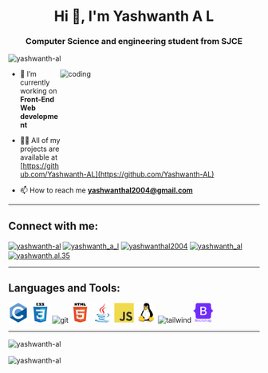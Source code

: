 <h1 align="center">Hi 👋, I'm Yashwanth A L</h1>
<h3 align="center">Computer Science and engineering student from SJCE</h3>

<p align="left"> <img src="https://komarev.com/ghpvc/?username=yashwanth-al&label=Profile%20views&color=0e75b6&style=flat" alt="yashwanth-al" /> </p>
<img align="right" alt="coding" width="400" height="200" src="https://user-images.githubusercontent.com/55389276/140866485-8fb1c876-9a8f-4d6a-98dc-08c4981eaf70.gif">

- 🔭 I’m currently working on **Front-End Web development**

- 👨‍💻 All of my projects are available at [https://github.com/Yashwanth-AL](https://github.com/Yashwanth-AL)

- 📫 How to reach me **yashwanthal2004@gmail.com**

<hr><h2 align="left">Connect with me:</h2>
<p align="left">
<a href="https://linkedin.com/in/yashwanth-al" target="blank"><img align="center" src="https://raw.githubusercontent.com/rahuldkjain/github-profile-readme-generator/master/src/images/icons/Social/linked-in-alt.svg" alt="yashwanth-al" height="30" width="40" /></a>
<a href="https://www.leetcode.com/yashwanth_a_l" target="blank"><img align="center" src="https://raw.githubusercontent.com/rahuldkjain/github-profile-readme-generator/master/src/images/icons/Social/leet-code.svg" alt="yashwanth_a_l" height="30" width="40" /></a>
<a href="https://twitter.com/yashwanthal2004" target="blank"><img align="center" src="https://raw.githubusercontent.com/rahuldkjain/github-profile-readme-generator/master/src/images/icons/Social/twitter.svg" alt="yashwanthal2004" height="30" width="40" /></a>
<a href="https://instagram.com/yashwanth_al" target="blank"><img align="center" src="https://raw.githubusercontent.com/rahuldkjain/github-profile-readme-generator/master/src/images/icons/Social/instagram.svg" alt="yashwanth_al" height="30" width="40" /></a>
<a href="https://www.facebook.com/Yashwanthal.2004" target="blank"><img align="center" src="https://raw.githubusercontent.com/rahuldkjain/github-profile-readme-generator/master/src/images/icons/Social/facebook.svg" alt="yashwanth.al.35" height="30" width="40" /></a>
</p><hr>

<h2 align="left">Languages and Tools:</h2>
<p align="left">
  <img src="https://raw.githubusercontent.com/devicons/devicon/master/icons/c/c-original.svg" alt="c" width="40" height="40"/>
  <img src="https://raw.githubusercontent.com/devicons/devicon/master/icons/css3/css3-original-wordmark.svg" alt="css3" width="40" height="40"/>
  <img src="https://www.vectorlogo.zone/logos/git-scm/git-scm-icon.svg" alt="git" width="40" height="40"/>
  <img src="https://raw.githubusercontent.com/devicons/devicon/master/icons/html5/html5-original-wordmark.svg" alt="html5" width="40" height="40"/>
  <img src="https://raw.githubusercontent.com/devicons/devicon/master/icons/java/java-original.svg" alt="java" width="40" height="40"/>
  <img src="https://raw.githubusercontent.com/devicons/devicon/master/icons/javascript/javascript-original.svg" alt="javascript" width="40" height="40"/>
  <img src="https://raw.githubusercontent.com/devicons/devicon/master/icons/linux/linux-original.svg" alt="linux" width="40" height="40"/>
  <img src="https://www.vectorlogo.zone/logos/tailwindcss/tailwindcss-icon.svg" alt="tailwind" width="40" height="40"/>
  <img src="https://raw.githubusercontent.com/devicons/devicon/master/icons/bootstrap/bootstrap-plain-wordmark.svg" alt="bootstrap" width="40" height="40"/>
</p>
<hr>


<p><img align="center" width="auto" src="https://github-readme-streak-stats.herokuapp.com/?user=yashwanth-al&" alt="yashwanth-al" /></p>
<p><img align="center" width="auto" src="https://github-readme-stats.vercel.app/api/top-langs?username=yashwanth-al&show_icons=true&locale=en&layout=compact" alt="yashwanth-al" /></p>


